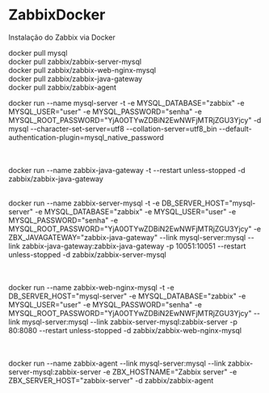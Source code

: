 # ZabbixDocker
Instalação do Zabbix via Docker


docker pull mysql
<br>
docker pull zabbix/zabbix-server-mysql
<br>
docker pull zabbix/zabbix-web-nginx-mysql
<br>
docker pull zabbix/zabbix-java-gateway
<br>
docker pull zabbix/zabbix-agent
<br>

docker run --name mysql-server -t -e MYSQL_DATABASE="zabbix" -e MYSQL_USER="user" -e MYSQL_PASSWORD="senha" -e MYSQL_ROOT_PASSWORD="YjA0OTYwZDBiN2EwNWFjMTRjZGU3Yjcy" -d mysql --character-set-server=utf8 --collation-server=utf8_bin --default-authentication-plugin=mysql_native_password
<br>
<br>
<br>

docker run --name zabbix-java-gateway -t --restart unless-stopped -d zabbix/zabbix-java-gateway
<br>
<br>

docker run --name zabbix-server-mysql -t -e DB_SERVER_HOST="mysql-server" -e MYSQL_DATABASE="zabbix" -e MYSQL_USER="user" -e MYSQL_PASSWORD="senha" -e MYSQL_ROOT_PASSWORD="YjA0OTYwZDBiN2EwNWFjMTRjZGU3Yjcy" -e ZBX_JAVAGATEWAY="zabbix-java-gateway" --link mysql-server:mysql --link zabbix-java-gateway:zabbix-java-gateway -p 10051:10051 --restart unless-stopped -d zabbix/zabbix-server-mysql
<br>
<br>
<br>

docker run --name zabbix-web-nginx-mysql -t -e DB_SERVER_HOST="mysql-server" -e MYSQL_DATABASE="zabbix" -e MYSQL_USER="user" -e MYSQL_PASSWORD="senha" -e MYSQL_ROOT_PASSWORD="YjA0OTYwZDBiN2EwNWFjMTRjZGU3Yjcy" --link mysql-server:mysql --link zabbix-server-mysql:zabbix-server -p 80:8080 --restart unless-stopped -d zabbix/zabbix-web-nginx-mysql
<br>
<br>
<br>

docker run --name zabbix-agent --link mysql-server:mysql --link zabbix-server-mysql:zabbix-server -e ZBX_HOSTNAME="Zabbix server" -e ZBX_SERVER_HOST="zabbix-server" -d zabbix/zabbix-agent
